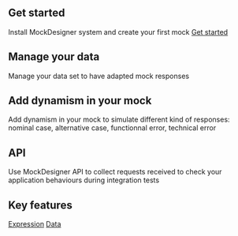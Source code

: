 ## Get started

Install MockDesigner system and create your first mock
[Get started](./getStarted.md)

## Manage your data

Manage your data set to have adapted mock responses

## Add dynamism in your mock

Add dynamism in your mock to simulate different kind of responses: nominal case, alternative case, functionnal error, technical error

## API

Use MockDesigner API to collect requests received to check your application behaviours during integration tests  

## Key features

[Expression](./expression.md)
[Data](./data.md)